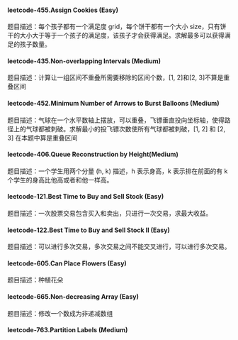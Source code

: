 #### leetcode-455.Assign Cookies (Easy)
题目描述：每个孩子都有一个满足度 grid，每个饼干都有一个大小 size，只有饼干的大小大于等于一个孩子的满足度，该孩子才会获得满足。求解最多可以获得满足的孩子数量。
#### leetcode-435.Non-overlapping Intervals (Medium)
题目描述：计算让一组区间不重叠所需要移除的区间个数，[1, 2]和[2, 3]不算是重叠区间
#### leetcode-452.Minimum Number of Arrows to Burst Balloons (Medium)
题目描述：气球在一个水平数轴上摆放，可以重叠，飞镖垂直投向坐标轴，使得路径上的气球都被刺破。求解最小的投飞镖次数使所有气球都被刺破，[1, 2] 和 [2, 3] 在本题中算是重叠区间
#### leetcode-406.Queue Reconstruction by Height(Medium)
题目描述：一个学生用两个分量 (h, k) 描述，h 表示身高，k 表示排在前面的有 k 个学生的身高比他高或者和他一样高。
#### leetcode-121.Best Time to Buy and Sell Stock (Easy)
题目描述：一次股票交易包含买入和卖出，只进行一次交易，求最大收益。
#### leetcode-122.Best Time to Buy and Sell Stock II (Easy)
题目描述：可以进行多次交易，多次交易之间不能交叉进行，可以进行多次交易。
#### leetcode-605.Can Place Flowers (Easy)
题目描述：种植花朵
#### leetcode-665.Non-decreasing Array (Easy)
题目描述：修改一个数成为非递减数组
#### leetcode-763.Partition Labels (Medium)